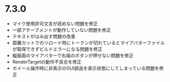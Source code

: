 # 7.3.0
- マイク使用許可文言が読めない問題を修正
- 一部アチーブメントが動作していない問題を修正
- テキストがはみ出す問題の改善
- 距離カットでのリロード時にトークンが切れているとマイアバターファイルが取得できずビルドエラーになる問題を修正
- 縦画面のマイアバターで右端のボタンが押せない問題を修正
- RenderTargetの動作不具合を修正
- ホイール操作時に非表示のGUI部品を表示状態にしてしまっている問題を修正
